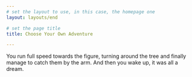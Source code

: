 ```yaml
---
# set the layout to use, in this case, the homepage one
layout: layouts/end

# set the page title
title: Choose Your Own Adventure

---
```



You run full speed towards the figure, turning around the tree and finally manage to catch them by the arm. And then you wake up, it was all a dream.
